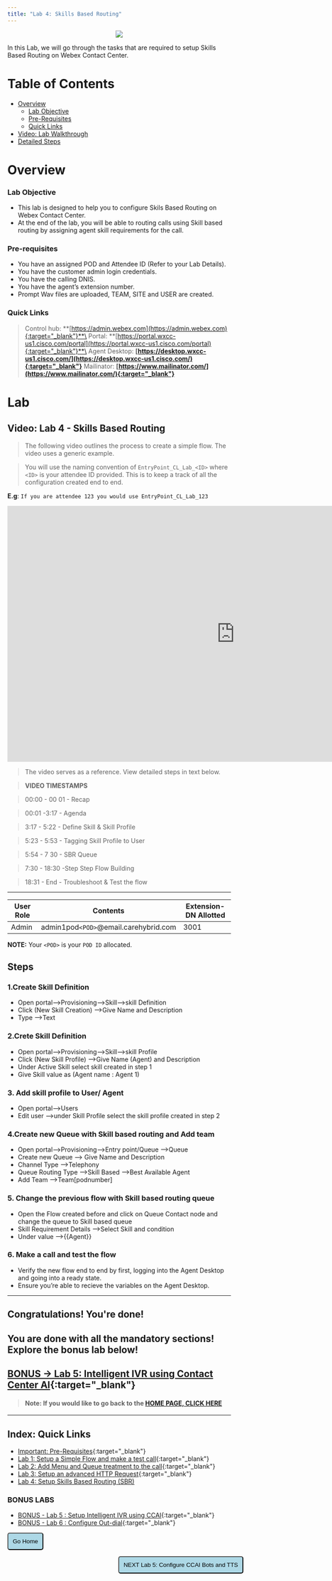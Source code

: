 ```yaml
---
title: "Lab 4: Skills Based Routing"
---
```

<p align="center">
  <img src="https://ayankovs-ccp-s3.s3.eu-west-3.amazonaws.com/CiscoLiveLogo.jpg">
</p>
In this Lab, we will go through the tasks that are required to setup Skills Based Routing on Webex Contact Center.

# Table of Contents

- [Overview](#overview) 
  * [Lab Objective](#lab-objective)
  * [Pre-Requisites](#pre-requisites)
  * [Quick Links](#quick-links)
- [Video: Lab Walkthrough](#video-lab-4---skills-based-routing)
- [Detailed Steps](#detailed-steps)

# Overview

### Lab Objective

- This lab is designed to help you to configure Skils Based Routing on Webex Contact Center. 
- At the end of the lab, you will be able to routing calls using Skill based routing by assigning agent skill requirements for the call.

### Pre-requisites

- You have an assigned POD and Attendee ID (Refer to your Lab Details).
- You have the customer admin login credentials.
- You have the calling DNIS.
- You have the agent’s extension number.
- Prompt Wav files are uploaded, TEAM, SITE and USER are created. 

### Quick Links

> Control hub: **[https://admin.webex.com](https://admin.webex.com){:target="_blank"}**\
> Portal: **[https://portal.wxcc-us1.cisco.com/portal](https://portal.wxcc-us1.cisco.com/portal){:target="_blank"}**\
> Agent Desktop: **[https://desktop.wxcc-us1.cisco.com/](https://desktop.wxcc-us1.cisco.com/){:target="_blank"}**
> Mailinator: **[https://www.mailinator.com/](https://www.mailinator.com/){:target="_blank"}**

# Lab

## Video: Lab 4 - Skills Based Routing

> The following video outlines the process to create a simple flow. The video uses a generic example. 

> You will use the naming convention of `EntryPoint_CL_Lab_<ID>` where `<ID>` is your attendee ID provided. This is to keep a track of all the configuration created end to end.

**E.g**: `If you are attendee 123 you would use EntryPoint_CL_Lab_123`

<iframe width="1024" height="576" src="https://www.youtube-nocookie.com/embed/6YoNyFGpAUQ?rel=0" title="WxCC Lab 4 : Skills Based Routing" frameborder="0" allow="accelerometer; autoplay; clipboard-write; encrypted-media; gyroscope; picture-in-picture" allowfullscreen></iframe>

> The video serves as a reference. View detailed steps in text below.

> **VIDEO TIMESTAMPS**

> 00:00 - 00 01 - Recap

> 00:01 -3:17 - Agenda

> 3:17 -  5:22 - Define Skill & Skill Profile 

> 5:23 - 5:53 - Tagging Skill Profile to User

> 5:54 - 7 30 - SBR Queue 

> 7:30 - 18:30 -Step Step Flow Building

> 18:31 - End   - Troubleshoot & Test the flow 

---

| **User Role** | **Contents**      | **Extension-DN Allotted**                   |
| ----------- | ----------------- | -------------------------------- |
| Admin        | admin1pod`<POD>`@email.carehybrid.com   | 3001 |

**NOTE:**
Your `<POD>` is your `POD ID` allocated.

## Steps

### 1.Create Skill Definition

- Open portal-->Provisioning-->Skill-->skill Definition 
- Click (New Skill Creation) -->Give Name and Description 
- Type -->Text

### 2.Crete Skill Definition

- Open portal-->Provisioning-->Skill-->skill Profile
- Click (New Skill Profile) -->Give Name (Agent) and Description
- Under Active Skill select skill created in step 1
- Give Skill value as (Agent name : Agent 1)

### 3. Add skill profile to User/ Agent

- Open portal-->Users
- Edit user  -->under Skill Profile select the skill profile created in step 2

### 4.Create new Queue with Skill based routing and Add team 

- Open portal-->Provisioning-->Entry point/Queue -->Queue
- Create new Queue --> Give Name and Description
- Channel Type -->Telephony 
- Queue Routing Type -->Skill Based -->Best Available Agent 
- Add Team -->Team[podnumber]

### 5. Change the previous flow with Skill based routing queue 

- Open the Flow created before and click on Queue Contact node and change the queue to Skill based queue 
- Skill Requirement Details -->Select Skill and condition 
- Under value -->{{Agent}}

### 6. Make a call and test the flow 

- Verify the new flow end to end by first, logging into the Agent Desktop and going into a ready state.
- Ensure you’re able to recieve the variables on the Agent Desktop.

---

## Congratulations! You're done! 
## You are done with all the mandatory sections! Explore the bonus lab below!
## [BONUS -> Lab 5: Intelligent IVR using Contact Center AI](lab5.md){:target="_blank"}


> #### Note: If you would like to go back to the **[HOME PAGE, CLICK HERE](index.md)**
---

## Index: Quick Links

* [Important: Pre-Requisites](prereq.md){:target="_blank"}
* [Lab 1: Setup a Simple Flow and make a test call](lab1.md){:target="_blank"}
* [Lab 2: Add Menu and Queue treatment to the call](lab2.md){:target="_blank"}
* [Lab 3: Setup an advanced HTTP Request](lab3.md){:target="_blank"}
* [Lab 4: Setup Skills Based Routing (SBR)](lab4.md)

### BONUS LABS

* [BONUS - Lab 5 : Setup Intelligent IVR using CCAI](lab5.md){:target="_blank"}
* [BONUS - Lab 6 : Configure Out-dial](lab6.md){:target="_blank"}

<script>
function mainPage() {window.location.href = "https://wxcctechsummit.github.io/holcct2107/";}
function nextLab() {window.location.href = "https://wxcctechsummit.github.io/holcct2107/labslive/lab5.html";}
</script>

<div id="button-row">
	<button onclick="mainPage()" style="
  border-radius: 5px;
  background-color: #add8e6;
  padding: 10px;">Go Home</button>

 <button onclick="nextLab()" style="
  position: absolute;
  right: 200px;
  border-radius: 5px;
  background-color: #add8e6;
  padding: 10px;">NEXT Lab 5: Configure CCAI Bots and TTS</button>
  
</div>